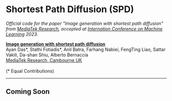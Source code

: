 # Shortest Path Diffusion (SPD)

*Official code for the paper "Image generation with shortest path diffusion" from [MediaTek Research](https://www.mtkresearch.com/en/), accepted at [Internation Conference on Machine Learning](https://icml.cc) 2023.*

[**Image generation with shortest path diffusion**]() <br />
Ayan Das*, Stathi Fotiadis*, Anil Batra, Farhang Nabiei, FengTing Liao, Sattar Vakili, Da-shan Shiu, Alberto Bernaccia<br /> 
[MediaTek Research, Cambourne UK](https://www.mtkresearch.com/en/)<br /><br />
(* Equal Contributions)<br />

---

## Coming Soon
